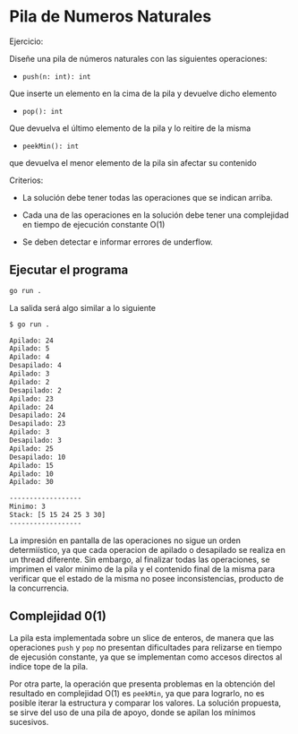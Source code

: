 # Pila de Numeros Naturales

Ejercicio:

Diseñe una pila de números naturales con las siguientes operaciones:

- `push(n: int): int`

Que inserte un elemento en la cima de la pila y devuelve dicho elemento

- `pop(): int`

Que devuelva el último elemento de la pila y lo reitire de la misma

- `peekMin(): int`

que devuelva el menor elemento de la pila sin afectar su contenido

Criterios:

- La solución debe tener todas las operaciones que se indican arriba.

- Cada una de las operaciones en la solución debe tener una complejidad en tiempo de ejecución constante O(1)

- Se deben detectar e informar errores de underflow.


## Ejecutar el programa


``` sh
go run .
```

La salida será algo similar a lo siguiente
```sh
$ go run .

Apilado: 24
Apilado: 5
Apilado: 4
Desapilado: 4
Apilado: 3
Apilado: 2
Desapilado: 2
Apilado: 23
Apilado: 24
Desapilado: 24
Desapilado: 23
Apilado: 3
Desapilado: 3
Apilado: 25
Desapilado: 10
Apilado: 15
Apilado: 10
Apilado: 30

------------------
Minimo: 3
Stack: [5 15 24 25 3 30]
------------------
```

La impresión en pantalla de las operaciones no sigue un orden determiístico, ya que cada operacion de apilado o desapilado se realiza en un thread diferente.
Sin embargo, al finalizar todas las operaciones, se imprimen el valor minimo de la pila y el contenido final de la misma para verificar que el estado de la misma no posee inconsistencias, producto de la concurrencia.

## Complejidad 0(1)
La pila esta implementada sobre un slice de enteros, de manera que las operaciones `push` y `pop` no presentan dificultades para relizarse en tiempo de ejecusión constante, ya que se implementan como accesos directos al indice tope de la pila.

Por otra parte, la operación que presenta problemas en la obtención del resultado en complejidad O(1) es `peekMin`, ya que para lograrlo, no es posible iterar la estructura y comparar los valores. La solución propuesta, se sirve del uso de una pila de apoyo, donde se apilan los mínimos sucesivos.
